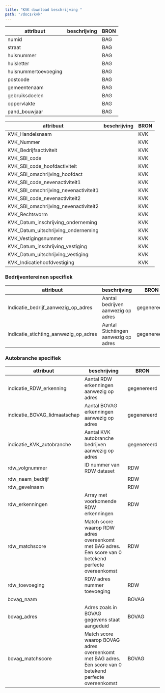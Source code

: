 ```yaml
---
title: "KVK download beschrijving "
path: "/docs/kvk"
---
```



| attribuut            | beschrijving | BRON | 
| -------------------- | ------------ | ---- | 
| numid                |              | BAG  |
| straat               |              | BAG  |
| huisnummer           |              | BAG  |
| huisletter           |              | BAG  |
| huisnummertoevoeging |              | BAG  |
| postcode             |              | BAG  |
| gemeentenaam         |              | BAG  |
| gebruiksdoelen       |              | BAG  |
| oppervlakte          |              | BAG  |
| pand_bouwjaar        |              | BAG  |


| attribuut                             | beschrijving | BRON | 
| ------------------------------------- | ------------ | ---- | 
| KVK_Handelsnaam                       |              | KVK     |
| KVK_Nummer                            |              | KVK     |
| KVK_Bedrijfsactiviteit                |              | KVK     |
| KVK_SBI_code                          |              | KVK     |
| KVK_SBI_code_hoofdactiviteit          |              | KVK     |
| KVK_SBI_omschrijving_hoofdact         |              | KVK     |
| KVK_SBI_code_nevenactiviteit1         |              | KVK     |
| KVK_SBI_omschrijving_nevenactiviteit1 |              | KVK     |
| KVK_SBI_code_nevenactiviteit2         |              | KVK     |
| KVK_SBI_omschrijving_nevenactiviteit2 |              | KVK     |
| KVK_Rechtsvorm                        |              | KVK     |
| KVK_Datum_inschrijving_onderneming    |              | KVK     |
| KVK_Datum_uitschrijving_onderneming   |              | KVK     |
| KVK_Vestigingsnummer                  |              | KVK     |
| KVK_Datum_inschrijving_vestiging      |              | KVK     |
| KVK_Datum_uitschrijving_vestiging     |              | KVK     |
| KVK_Indicatiehoofdvestiging           |              | KVK     |

### Bedrijventereinen specifiek 


| attribuut                             | beschrijving                         | BRON        | 
| ------------------------------------- | ------------------------------------ | ----------- | 
| Indicatie_bedrijf_aanwezig_op_adres   | Aantal bedrijven aanwezig op adres   | gegenereerd |
| Indicatie_stichting_aanwezig_op_adres | Aantal Stichtingen aanwezig op adres | gegenereerd |


### Autobranche specifiek 



| attribuut                    | beschrijving                                                                                             | BRON        | 
| ---------------------------- | -------------------------------------------------------------------------------------------------------- | ----------- | 
| indicatie_RDW_erkenning      | Aantal RDW erkenningen aanwezig op adres                                                                 | gegenereerd |
| indicatie_BOVAG_lidmaatschap | Aantal BOVAG erkenningen aanwezig op adres                                                               | gegenereerd |
| indicatie_KVK_autobranche    | Aantal KVK autobranche bedrijven aanwezig op adres                                                       | gegenereerd |
| rdw_volgnummer               | ID nummer van RDW dataset                                                                                | RDW         |
| rdw_naam_bedrijf             |                                                                                                          | RDW         |
| rdw_gevelnaam                |                                                                                                          | RDW         |
| rdw_erkenningen              | Array met voorkomende RDW erkenningen                                                                    | RDW         |
| rdw_matchscore               | Match score waarop RDW adres overeenkomt met BAG adres. Een score van 0 betekend perfecte overeenkomst   | RDW         |
| rdw_toevoeging               | RDW adres nummer toevoeging                                                                              | RDW         |
| bovag_naam                   |                                                                                                          | BOVAG       |
| bovag_adres                  | Adres zoals in BOVAG gegevens staat aangeduid                                                            | BOVAG       |
| bovag_matchscore             | Match score waarop BOVAG adres overeenkomt met BAG adres. Een score van 0 betekend perfecte overeenkomst | BOVAG       |